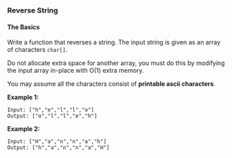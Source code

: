 ### Reverse String
#### The Basics

Write a function that reverses a string. The input string is given as an array of characters `char[]`.

Do not allocate extra space for another array, you must do this by modifying the input array in-place with O(1) extra memory.

You may assume all the characters consist of **printable ascii characters**.

**Example 1:**  
	
	Input: ["h","e","l","l","o"]
	Output: ["o","l","l","e","h"]

**Example 2:**

	Input: ["H","a","n","n","a","h"]
	Output: ["h","a","n","n","a","H"]